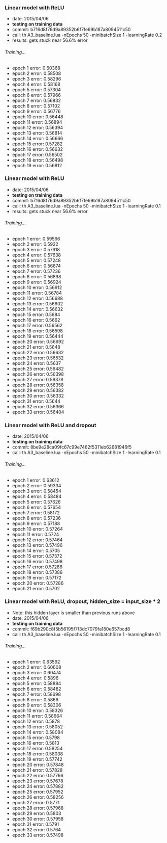 ### Linear model with ReLU
- date: 2015/04/06
- **testing on training data**
- commit: b716d8f76d9a89352b6f7fe69b187a8094511c50
- call: th A3_baseline.lua -nEpochs 50 -minibatchSize 1 -learningRate 0.2
- results: gets stuck near 56.6% error

###### Training...	
- epoch 	1	 error: 	0.60368	
- epoch 	2	 error: 	0.58508	
- epoch 	3	 error: 	0.58296	
- epoch 	4	 error: 	0.58168	
- epoch 	5	 error: 	0.57304	
- epoch 	6	 error: 	0.57966	
- epoch 	7	 error: 	0.56832	
- epoch 	8	 error: 	0.57102	
- epoch 	9	 error: 	0.56776	
- epoch 	10	 error: 	0.56448	
- epoch 	11	 error: 	0.56894	
- epoch 	12	 error: 	0.56394	
- epoch 	13	 error: 	0.56814	
- epoch 	14	 error: 	0.56666	
- epoch 	15	 error: 	0.57282	
- epoch 	16	 error: 	0.56632	
- epoch 	17	 error: 	0.56502	
- epoch 	18	 error: 	0.56498	
- epoch 	19	 error: 	0.56812

### Linear model with ReLU
- date: 2015/04/06
- **testing on training data**
- commit: b716d8f76d9a89352b6f7fe69b187a8094511c50
- call: th A3_baseline.lua -nEpochs 50 -minibatchSize 1 -learningRate 0.1
- results: gets stuck near 56.6% error

###### Training...	
- epoch 	1	 error: 	0.59566	
- epoch 	2	 error: 	0.5922	
- epoch 	3	 error: 	0.57618	
- epoch 	4	 error: 	0.57638	
- epoch 	5	 error: 	0.57248	
- epoch 	6	 error: 	0.56874	
- epoch 	7	 error: 	0.57236	
- epoch 	8	 error: 	0.56898	
- epoch 	9	 error: 	0.56924	
- epoch 	10	 error: 	0.56912	
- epoch 	11	 error: 	0.56784	
- epoch 	12	 error: 	0.56688	
- epoch 	13	 error: 	0.56602	
- epoch 	14	 error: 	0.56632	
- epoch 	15	 error: 	0.5684	
- epoch 	16	 error: 	0.5662	
- epoch 	17	 error: 	0.56562	
- epoch 	18	 error: 	0.56598	
- epoch 	19	 error: 	0.56444	
- epoch 	20	 error: 	0.56692	
- epoch 	21	 error: 	0.5648	
- epoch 	22	 error: 	0.56632	
- epoch 	23	 error: 	0.56532	
- epoch 	24	 error: 	0.5637	
- epoch 	25	 error: 	0.56482	
- epoch 	26	 error: 	0.56398	
- epoch 	27	 error: 	0.56378	
- epoch 	28	 error: 	0.56358	
- epoch 	29	 error: 	0.56382	
- epoch 	30	 error: 	0.56332	
- epoch 	31	 error: 	0.5644	
- epoch 	32	 error: 	0.56366	
- epoch 	33	 error: 	0.56404

### Linear model with ReLU and dropout
- date: 2015/04/06
- **testing on training data**
- commit: 8be9e28ca09fc67c99e7462f5311eb62681946f5
- call: th A3_baseline.lua -nEpochs 50 -minibatchSize 1 -learningRate 0.1

###### Training...	
- epoch 	1	 error: 	0.63612	
- epoch 	2	 error: 	0.59334	
- epoch 	3	 error: 	0.58454	
- epoch 	4	 error: 	0.58484	
- epoch 	5	 error: 	0.57626	
- epoch 	6	 error: 	0.57654	
- epoch 	7	 error: 	0.58172	
- epoch 	8	 error: 	0.57236	
- epoch 	9	 error: 	0.57188	
- epoch 	10	 error: 	0.57264	
- epoch 	11	 error: 	0.5724	
- epoch 	12	 error: 	0.57464	
- epoch 	13	 error: 	0.57496	
- epoch 	14	 error: 	0.5705	
- epoch 	15	 error: 	0.57372	
- epoch 	16	 error: 	0.57498	
- epoch 	17	 error: 	0.57286	
- epoch 	18	 error: 	0.57386	
- epoch 	19	 error: 	0.57172	
- epoch 	20	 error: 	0.57286	
- epoch 	21	 error: 	0.5702

### Linear model with ReLU, dropout, hidden_size = input_size * 2
- Note: this hidden layer is smaller than previous runs above
- date: 2015/04/06
- **testing on training data**
- commit: f69b290c8f5b56195f7f3dc7079fa180e657bcd8
- call: th A3_baseline.lua -nEpochs 50 -minibatchSize 1 -learningRate 0.1

###### Training...	
- epoch 	1	 error: 	0.63592	
- epoch 	2	 error: 	0.60608	
- epoch 	3	 error: 	0.60474	
- epoch 	4	 error: 	0.5896	
- epoch 	5	 error: 	0.58894	
- epoch 	6	 error: 	0.58482	
- epoch 	7	 error: 	0.58698	
- epoch 	8	 error: 	0.5866	
- epoch 	9	 error: 	0.58306	
- epoch 	10	 error: 	0.58326	
- epoch 	11	 error: 	0.58664	
- epoch 	12	 error: 	0.5878	
- epoch 	13	 error: 	0.58052	
- epoch 	14	 error: 	0.58084	
- epoch 	15	 error: 	0.5798	
- epoch 	16	 error: 	0.5813	
- epoch 	17	 error: 	0.58254	
- epoch 	18	 error: 	0.58038	
- epoch 	19	 error: 	0.57742	
- epoch 	20	 error: 	0.57848	
- epoch 	21	 error: 	0.57828	
- epoch 	22	 error: 	0.57766	
- epoch 	23	 error: 	0.57678	
- epoch 	24	 error: 	0.57882	
- epoch 	25	 error: 	0.57952	
- epoch 	26	 error: 	0.58256	
- epoch 	27	 error: 	0.5771	
- epoch 	28	 error: 	0.57968	
- epoch 	29	 error: 	0.5803	
- epoch 	30	 error: 	0.57958	
- epoch 	31	 error: 	0.5791	
- epoch 	32	 error: 	0.5764	
- epoch 	33	 error: 	0.57498
